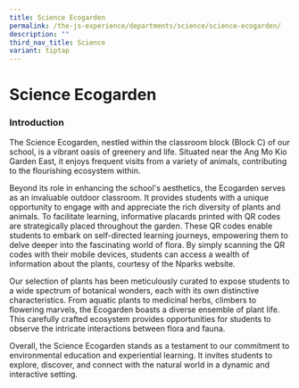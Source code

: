 ```yaml
---
title: Science Ecogarden
permalink: /the-js-experience/departments/science/science-ecogarden/
description: ""
third_nav_title: Science
variant: tiptap
---
```

<h1><strong>Science Ecogarden</strong></h1>
<h3>Introduction</h3>
<p>The Science Ecogarden, nestled within the classroom block (Block C) of
our school, is a vibrant oasis of greenery and life. Situated near the
Ang Mo Kio Garden East, it enjoys frequent visits from a variety of animals,
contributing to the flourishing ecosystem within.</p>
<p>Beyond its role in enhancing the school's aesthetics, the Ecogarden serves
as an invaluable outdoor classroom. It provides students with a unique
opportunity to engage with and appreciate the rich diversity of plants
and animals. To facilitate learning, informative placards printed with
QR codes are strategically placed throughout the garden. These QR codes
enable students to embark on self-directed learning journeys, empowering
them to delve deeper into the fascinating world of flora. By simply scanning
the QR codes with their mobile devices, students can access a wealth of
information about the plants, courtesy of the Nparks website.</p>
<p>Our selection of plants has been meticulously curated to expose students
to a wide spectrum of botanical wonders, each with its own distinctive
characteristics. From aquatic plants to medicinal herbs, climbers to flowering
marvels, the Ecogarden boasts a diverse ensemble of plant life. This carefully
crafted ecosystem provides opportunities for students to observe the intricate
interactions between flora and fauna.</p>
<p>Overall, the Science Ecogarden stands as a testament to our commitment
to environmental education and experiential learning. It invites students
to explore, discover, and connect with the natural world in a dynamic and
interactive setting.</p>
<p></p>